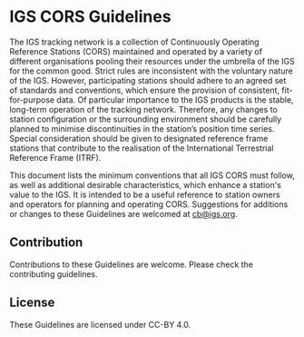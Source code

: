# IGS CORS Guidelines

The IGS tracking network is a collection of Continuously Operating Reference Stations (CORS) maintained and operated by a variety of different organisations pooling their resources under the umbrella of the IGS for the common good. Strict rules are inconsistent with the voluntary nature of the IGS. However, participating stations should adhere to an agreed set of standards and conventions, which ensure the provision of consistent, fit-for-purpose data. Of particular importance to the IGS products is the stable, long-term operation of the tracking network. Therefore, any changes to station configuration or the surrounding environment should be carefully planned to minimise discontinuities in the station’s position time series. Special consideration should be given to designated reference frame stations that contribute to the realisation of the International Terrestrial Reference Frame (ITRF).

This document lists the minimum conventions that all IGS CORS must follow, as well as additional desirable characteristics, which enhance a station's value to the IGS. It is intended to be a useful reference to station owners and operators for planning and operating CORS. Suggestions for additions or changes to these Guidelines are welcomed at [cb@igs.org](mailto:cb@igs.org).

## Contribution

Contributions to these Guidelines are welcome.
Please check the contributing guidelines.

## License

These Guidelines are licensed under CC-BY 4.0.